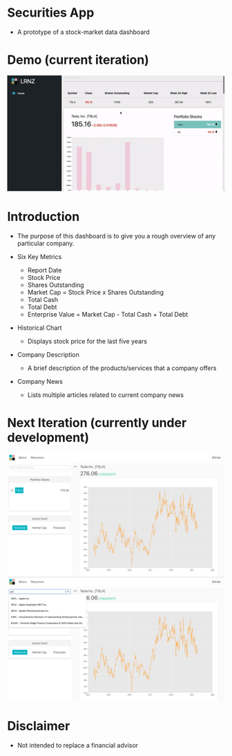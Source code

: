 # Securities App
+ A prototype of a stock-market data dashboard

# Demo (current iteration)
![nothing-to-show](./demos/new-demo.gif)

# Introduction
+ The purpose of this dashboard is to give you a rough overview of any particular company.

+ Six Key Metrics
    + Report Date
    + Stock Price
    + Shares Outstanding
    + Market Cap = Stock Price x Shares Outstanding
    + Total Cash
    + Total Debt
    + Enterprise Value = Market Cap - Total Cash + Total Debt

+ Historical Chart
    + Displays stock price for the last five years

+ Company Description
    + A brief description of the products/services that a company offers

+ Company News
    + Lists multiple articles related to current company news

# Next Iteration (currently under development)
![nothing-to-show](./demos/desktop-new-1.png)
![nothing-to-show](./demos/desktop-new-2.png)

# Disclaimer
+ Not intended to replace a financial advisor
